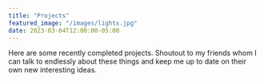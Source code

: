 ```yaml
---
title: "Projects"
featured_image: "/images/lights.jpg"
date: 2023-03-04T12:00:00-05:00
---
```

Here are some recently completed projects. Shoutout to my friends whom I can talk to endlessly about these things and keep me up to date on their own new interesting ideas.

